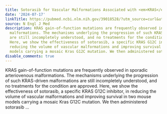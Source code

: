 ```yaml
---
title: Sotorasib for Vascular Malformations Associated with <em>KRAS</em> G12C Mutation
date: '2024-07-17'
linkTitle: https://pubmed.ncbi.nlm.nih.gov/39018528/?utm_source=curl&utm_medium=rss&utm_campaign=pubmed-2&utm_content=1LIK-026Y9bjRE4xDQ231BSa89BnY4O2Rfi-9WXQd8C31C6cqE&fc=20211015124055&ff=20240718181716&v=2.18.0.post9+e462414
source: N Engl J Med
description: KRAS gain-of-function mutations are frequently observed in sporadic arteriovenous
  malformations. The mechanisms underlying the progression of such KRAS-driven malformations
  are still incompletely understood, and no treatments for the condition are approved.
  Here, we show the effectiveness of sotorasib, a specific KRAS G12C inhibitor, in
  reducing the volume of vascular malformations and improving survival in two mouse
  models carrying a mosaic Kras G12C mutation. We then administered sotorasib ...
disable_comments: true
---
```

KRAS gain-of-function mutations are frequently observed in sporadic arteriovenous malformations. The mechanisms underlying the progression of such KRAS-driven malformations are still incompletely understood, and no treatments for the condition are approved. Here, we show the effectiveness of sotorasib, a specific KRAS G12C inhibitor, in reducing the volume of vascular malformations and improving survival in two mouse models carrying a mosaic Kras G12C mutation. We then administered sotorasib ...
